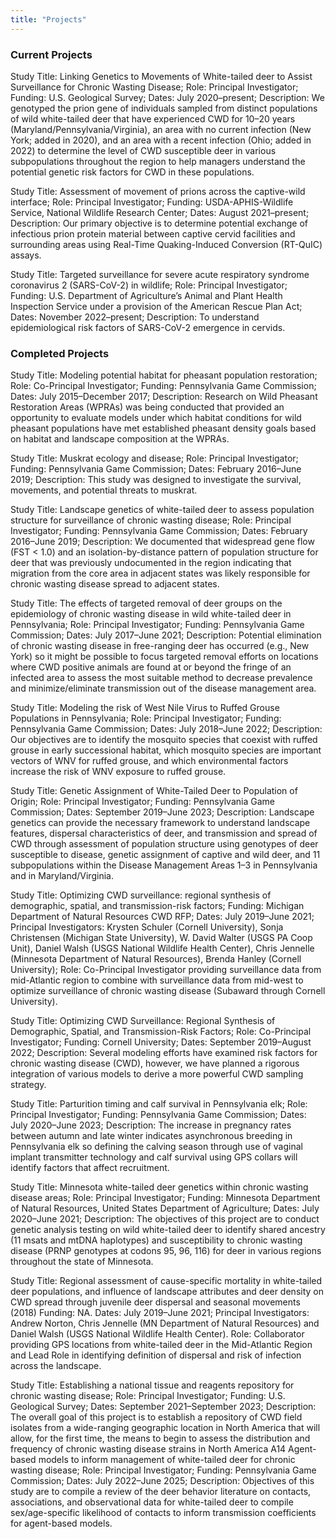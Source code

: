 ```yaml
---
title: "Projects"
---
```


### Current Projects

Study Title: Linking Genetics to Movements of White-tailed deer to Assist Surveillance for Chronic Wasting Disease; Role: Principal Investigator; Funding: U.S. Geological Survey; Dates: July 2020–present; Description: We genotyped the prion gene of individuals sampled from distinct populations of wild white-tailed deer that have experienced CWD for 10–20 years (Maryland/Pennsylvania/Virginia), an area with no current infection (New York; added in 2020), and an area with a recent infection (Ohio; added in 2022) to determine the level of CWD susceptible deer in various subpopulations throughout the region to help managers understand the potential genetic risk factors for CWD in these populations.

Study Title: Assessment of movement of prions across the captive-wild interface; Role: Principal Investigator; Funding: USDA-APHIS-Wildlife Service, National Wildlife Research Center; Dates: August 2021–present; Description: Our primary objective is to determine potential exchange of infectious prion protein material between captive cervid facilities and surrounding areas using Real-Time Quaking-Induced Conversion (RT-QuIC) assays. 

Study Title: Targeted surveillance for severe acute respiratory syndrome coronavirus 2 (SARS-CoV-2) in wildlife; Role: Principal Investigator; Funding: U.S. Department of Agriculture’s Animal and Plant Health Inspection Service under a provision of the American Rescue Plan Act; Dates: November 2022–present; Description: To understand epidemiological risk factors of SARS-CoV-2 emergence in cervids.

### Completed Projects

Study Title: Modeling potential habitat for pheasant population restoration; Role: Co-Principal Investigator; Funding: Pennsylvania Game Commission; Dates: July 2015–December 2017; Description: Research on Wild Pheasant Restoration Areas (WPRAs) was being conducted that provided an opportunity to evaluate models under which habitat conditions for wild pheasant populations have met established pheasant density goals based on habitat and landscape composition at the WPRAs.

Study Title: Muskrat ecology and disease; Role: Principal Investigator; Funding: Pennsylvania Game Commission; Dates: February 2016–June 2019; Description: This study was designed to investigate the survival, movements, and potential threats to muskrat.

Study Title: Landscape genetics of white-tailed deer to assess population structure for surveillance of chronic wasting disease; Role: Principal Investigator; Funding: Pennsylvania Game Commission; Dates: February 2016–June 2019; Description: We documented that widespread gene flow (FST < 1.0) and an isolation-by-distance pattern of population structure for deer that was previously undocumented in the region indicating that migration from the core area in adjacent states was likely responsible for chronic wasting disease spread to adjacent states.

Study Title: The effects of targeted removal of deer groups on the epidemiology of chronic wasting disease in wild white-tailed deer in Pennsylvania; Role: Principal Investigator; Funding: Pennsylvania Game Commission; Dates: July 2017–June 2021; Description: Potential elimination of chronic wasting disease in free-ranging deer has occurred (e.g., New York) so it might be possible to focus targeted removal efforts on locations where CWD positive animals are found at or beyond the fringe of an infected area to assess the most suitable method to decrease prevalence and minimize/eliminate transmission out of the disease management area.

Study Title: Modeling the risk of West Nile Virus to Ruffed Grouse Populations in Pennsylvania; Role: Principal Investigator; Funding: Pennsylvania Game Commission; Dates: July 2018–June 2022; Description: Our objectives are to identify the mosquito species that coexist with ruffed grouse in early successional habitat, which mosquito species are important vectors of WNV for ruffed grouse, and which environmental factors increase
the risk of WNV exposure to ruffed grouse.

Study Title: Genetic Assignment of White-Tailed Deer to Population of Origin; Role: Principal Investigator; Funding: Pennsylvania Game Commission; Dates: September 2019–June 2023; Description: Landscape genetics can provide the necessary framework to understand landscape features, dispersal characteristics of deer, and transmission and spread of CWD through assessment of population structure using genotypes of deer susceptible to disease, genetic assignment of captive and wild deer, and 11 subpopulations within the Disease Management Areas 1–3 in Pennsylvania and in Maryland/Virginia.

Study Title: Optimizing CWD surveillance: regional synthesis of demographic, spatial, and transmission-risk factors; Funding: Michigan Department of Natural Resources CWD RFP; Dates: July 2019–June 2021; Principal Investigators: Krysten Schuler (Cornell University), Sonja Christensen (Michigan State University), W. David Walter (USGS PA Coop Unit), Daniel Walsh (USGS National Wildlife Health Center), Chris Jennelle (Minnesota Department of Natural Resources), Brenda Hanley (Cornell University); Role: Co-Principal Investigator providing surveillance data from mid-Atlantic region to combine with surveillance data from mid-west to optimize surveillance of chronic wasting disease (Subaward through Cornell University).

Study Title: Optimizing CWD Surveillance: Regional Synthesis of Demographic, Spatial, and Transmission-Risk Factors; Role: Co-Principal Investigator; Funding: Cornell University; Dates: September 2019–August 2022; Description: Several modeling efforts have examined risk factors for chronic wasting disease (CWD), however, we have planned a rigorous integration of various models to derive a more powerful CWD sampling strategy.

Study Title: Parturition timing and calf survival in Pennsylvania elk; Role: Principal Investigator; Funding: Pennsylvania Game Commission; Dates: July 2020–June 2023; Description: The increase in pregnancy rates between autumn and late winter indicates asynchronous breeding in Pennsylvania elk so defining the calving season through use of vaginal implant transmitter technology and calf survival using GPS collars will identify factors that affect recruitment.

Study Title: Minnesota white-tailed deer genetics within chronic wasting disease areas; Role: Principal Investigator; Funding: Minnesota Department of Natural Resources, United States Department of Agriculture; Dates: July 2020–June 2021; Description: The objectives of this project are to conduct genetic analysis testing on wild white-tailed deer to identify shared ancestry (11 msats and mtDNA haplotypes) and susceptibility to chronic wasting disease (PRNP genotypes at codons 95, 96, 116) for deer in various regions throughout the state of Minnesota.

Study Title: Regional assessment of cause-specific mortality in white-tailed deer populations, and influence of landscape attributes and deer density on CWD spread through juvenile deer dispersal and seasonal movements (2018) Funding: NA. Dates: July 2019–June 2021; Principal Investigators: Andrew Norton, Chris Jennelle (MN Department of Natural Resources) and Daniel Walsh (USGS National Wildlife Health Center). Role: Collaborator providing GPS locations from white-tailed deer in the Mid-Atlantic Region and Lead Role in identifying definition of dispersal and risk of infection across the landscape.

Study Title: Establishing a national tissue and reagents repository for chronic wasting disease; Role: Principal Investigator; Funding: U.S. Geological Survey; Dates: September 2021–September 2023; Description: The overall goal of this project is to establish a repository of CWD field isolates from a wide-ranging geographic location in North America that will allow, for the first time, the means to begin to assess the distribution and frequency of chronic wasting disease strains in North America A14 Agent-based models to inform management of white-tailed deer for chronic wasting disease; Role: Principal Investigator; Funding: Pennsylvania Game Commission; Dates: July 2022–June 2025; Description: Objectives of this study are to compile a review of the deer behavior literature on contacts, associations, and observational data for white-tailed deer to compile sex/age-specific likelihood of contacts to inform transmission coefficients for agent-based models.
